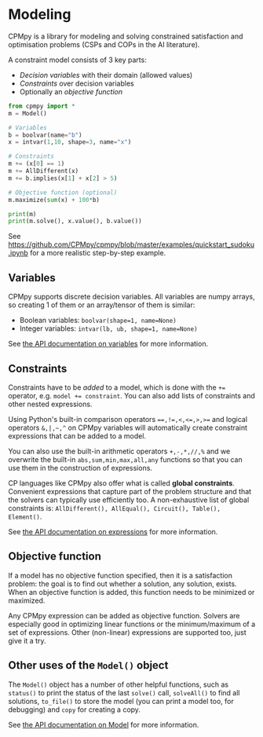 # Modeling

CPMpy is a library for modeling and solving constrained satisfaction and optimisation problems (CSPs and COPs in the AI literature).

A constraint model consists of 3 key parts:

  * _Decision variables_ with their domain (allowed values)
  * _Constraints_ over decision variables
  * Optionally an _objective function_

```python
from cpmpy import *
m = Model()

# Variables
b = boolvar(name="b")
x = intvar(1,10, shape=3, name="x")

# Constraints
m += (x[0] == 1)
m += AllDifferent(x)
m += b.implies(x[1] + x[2] > 5)

# Objective function (optional)
m.maximize(sum(x) + 100*b)

print(m)
print(m.solve(), x.value(), b.value())
```

See <https://github.com/CPMpy/cpmpy/blob/master/examples/quickstart_sudoku.ipynb> for a more realistic step-by-step example.


## Variables

CPMpy supports discrete decision variables. All variables are numpy arrays, so creating 1 of them or an array/tensor of them is similar:

  * Boolean variables: `boolvar(shape=1, name=None)`
  * Integer variables: `intvar(lb, ub, shape=1, name=None)`

See [the API documentation on variables](api/expressions/variables.html) for more information.


## Constraints
Constraints have to be _added_ to a model, which is done with the `+=` operator, e.g. `model += constraint`. You can also add lists of constraints and other nested expressions.

Using Python's built-in comparison operators `==,!=,<,<=,>,>=` and logical operators `&,|,~,^` on CPMpy variables will automatically create constraint expressions that can be added to a model.

You can also use the built-in arithmetic operators `+,-,*,//,%` and we overwrite the built-in `abs,sum,min,max,all,any` functions so that you can use them in the construction of expressions.

CP languages like CPMpy also offer what is called **global constraints**. Convenient expressions that capture part of the problem structure and that the solvers can typically use efficiently too. A non-exhaustive list of global constraints is: `AllDifferent(), AllEqual(), Circuit(), Table(), Element()`.

See [the API documentation on expressions](api/expressions.html) for more information.


## Objective function

If a model has no objective function specified, then it is a satisfaction problem: the goal is to find out whether a solution, any solution, exists. When an objective function is added, this function needs to be minimized or maximized.

Any CPMpy expression can be added as objective function. Solvers are especially good in optimizing linear functions or the minimum/maximum of a set of expressions. Other (non-linear) expressions are supported too, just give it a try.


## Other uses of the `Model()` object

The `Model()` object has a number of other helpful functions, such as `status()` to print the status of the last `solve()` call, `solveAll()` to find all solutions, `to_file()` to store the model (you can print a model too, for debugging) and `copy` for creating a copy.

See [the API documentation on Model](api/model.html) for more information.
